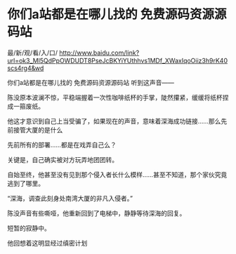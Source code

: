 # 你们a站都是在哪儿找的 免费源码资源源码站

最/新/观/看/入/口/ http://www.baidu.com/link?url=ok3_Ml5QdPpOWDUDT8PseJcBKYiYUthhvs1MDf_XWaxIqoOiiz3h9rK40scs4rg4&wd

你们a站都是在哪儿找的 免费源码资源源码站
听到这声音——

陈没原本波澜不惊，平稳端握着一次性咖啡纸杯的手掌，陡然攥紧，缓缓将纸杯捏成一箍废纸。

他这才意识到自己上当受骗了，如果现在的声音，意味着深海成功链接……那么先前接管大厦的是什么

先前所有的部署……都是在戏弄自己么？

关键是，自己确实被对方玩弄地团团转。

自始至终，他甚至没有见到那个侵入者长什么模样……甚至不知道，那个家伙究竟逃到了哪里。

“深海，调查此刻身处南湾大厦的非凡入侵者。”

陈没声音有些嘶哑，他重新回到了电梯中，静静等待深海的回复。

短暂的寂静中。

他回想着这明显经过缜密计划
